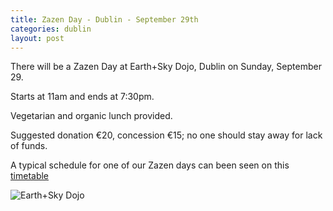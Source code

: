 ```yaml
---
title: Zazen Day - Dublin - September 29th
categories: dublin
layout: post
---
```


There will be a Zazen Day at Earth+Sky Dojo, Dublin on Sunday, September 29. 

Starts at 11am and ends at 7:30pm. 

Vegetarian and organic lunch provided. 

Suggested donation €20, concession €15; no one should stay away for lack of funds.

A typical schedule for one of our Zazen days can been seen on this [timetable](http://www.zenireland.com/img/Typical_Timetable_for_Zazen_Day.png)

![Earth+Sky Dojo](http://www.zenireland.com/img/E+S-dojo-square.jpg)